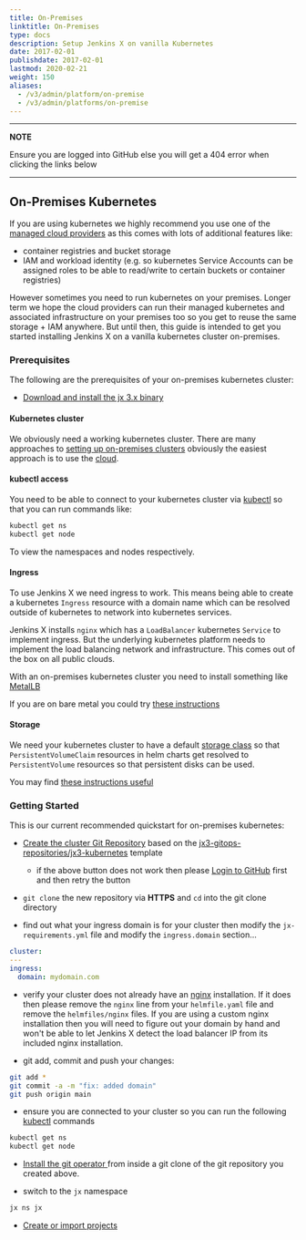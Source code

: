 ```yaml
---
title: On-Premises
linktitle: On-Premises
type: docs
description: Setup Jenkins X on vanilla Kubernetes
date: 2017-02-01
publishdate: 2017-02-01
lastmod: 2020-02-21
weight: 150
aliases:
  - /v3/admin/platform/on-premise
  - /v3/admin/platforms/on-premise
---
```


---

**NOTE**

Ensure you are logged into GitHub else you will get a 404 error when clicking the links below

---

## On-Premises Kubernetes

If you are using kubernetes we highly recommend you use one of the [managed cloud providers](/v3/#administration) as this comes with lots of additional features like:

- container registries and bucket storage
- IAM and workload identity (e.g. so kubernetes Service Accounts can be assigned roles to be able to read/write to certain buckets or container registries)

However sometimes you need to run kubernetes on your premises. Longer term we hope the cloud providers can run their managed kubernetes and associated infrastructure on your premises too so you get to reuse the same storage + IAM anywhere. But until then, this guide is intended to get you started installing Jenkins X on a vanilla kubernetes cluster on-premises.

### Prerequisites

The following are the prerequisites of your on-premises kubernetes cluster:

- [Download and install the jx 3.x binary](/v3/guides/jx3/)

#### Kubernetes cluster

We obviously need a working kubernetes cluster. There are many approaches to [setting up on-premises clusters](https://kubernetes.io/docs/setup/production-environment/tools/) obviously the easiest approach is to use the [cloud](/v3/#administration).

#### kubectl access

You need to be able to connect to your kubernetes cluster via [kubectl](https://kubernetes.io/docs/tasks/tools/install-kubectl/) so that you can run commands like:

```bash
kubectl get ns
kubectl get node
```

To view the namespaces and nodes respectively.

#### Ingress

To use Jenkins X we need ingress to work. This means being able to create a kubernetes `Ingress` resource with a domain name which can be resolved outside of kubernetes to network into kubernetes services.

Jenkins X installs `nginx` which has a `LoadBalancer` kubernetes `Service` to implement ingress. But the underlying kubernetes platform needs to implement the load balancing network and infrastructure. This comes out of the box on all public clouds.

With an on-premises kubernetes cluster you need to install something like [MetalLB](https://metallb.universe.tf/)

If you are on bare metal you could try [these instructions](https://007ba7.us/howto/metallb/)

#### Storage

We need your kubernetes cluster to have a default [storage class](https://kubernetes.io/docs/concepts/storage/storage-classes/) so that `PersistentVolumeClaim` resources in helm charts get resolved to `PersistentVolume` resources so that persistent disks can be used.

You may find [these instructions useful](https://007ba7.us/howto/nfs-storage/)

### Getting Started

This is our current recommended quickstart for on-premises kubernetes:

- <a href="https://github.com/jx3-gitops-repositories/jx3-kubernetes/generate" target="github" class="btn bg-primary text-light">Create the cluster Git Repository</a> based on the [jx3-gitops-repositories/jx3-kubernetes](https://github.com/jx3-gitops-repositories/jx3-kubernetes/generate) template

  - if the above button does not work then please [Login to GitHub](https://github.com/login) first and then retry the button

- `git clone` the new repository via **HTTPS** and `cd` into the git clone directory

- find out what your ingress domain is for your cluster then modify the `jx-requirements.yml` file and modify the `ingress.domain` section...

```yaml
cluster:
---
ingress:
  domain: mydomain.com
```

- verify your cluster does not already have an [nginx](https://www.nginx.com/) installation. If it does then please remove the `nginx` line from your `helmfile.yaml` file and remove the `helmfiles/nginx` files. If you are using a custom nginx installation then you will need to figure out your domain by hand and won't be able to let Jenkins X detect the load balancer IP from its included nginx installation.

- git add, commit and push your changes:

```bash
git add *
git commit -a -m "fix: added domain"
git push origin main
```

- ensure you are connected to your cluster so you can run the following [kubectl](https://kubernetes.io/docs/tasks/tools/install-kubectl/) commands

```bash
kubectl get ns
kubectl get node
```

- <a href="/v3/guides/operator/" 
    target="github" class="btn bg-primary text-light" 
    title="install the git operator to setup Jenkins X in your cluster">
  Install the git operator
  </a> from inside a git clone of the git repository you created above.

- switch to the `jx` namespace

```bash
jx ns jx
```

- <a href="/v3/develop/create-project/" class="btn bg-primary text-light">Create or import projects</a>
